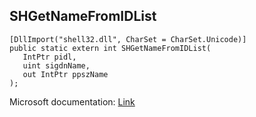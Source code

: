 ## SHGetNameFromIDList

```
[DllImport("shell32.dll", CharSet = CharSet.Unicode)]
public static extern int SHGetNameFromIDList(
   IntPtr pidl,
   uint sigdnName,
   out IntPtr ppszName
);
```

Microsoft documentation: [Link](https://learn.microsoft.com/en-us/windows/win32/api/shobjidl_core/nf-shobjidl_core-shgetnamefromidlist)
